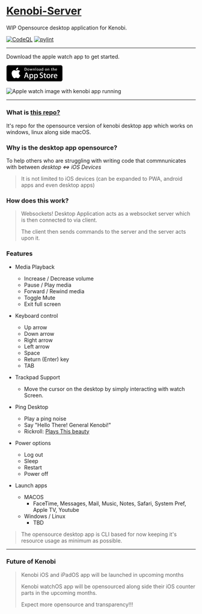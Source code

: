 # [Kenobi-Server](https://aayush9029.github.io/KenobiSite/)
WIP Opensource desktop application for Kenobi. 

[![CodeQL](https://github.com/Aayush9029/Kenobi-Server/actions/workflows/codeql-analysis.yml/badge.svg?branch=main)](https://github.com/Aayush9029/Kenobi-Server/actions/workflows/codeql-analysis.yml) [![pylint](https://github.com/Aayush9029/Kenobi-Server/actions/workflows/pylint.yml/badge.svg)](https://github.com/Aayush9029/Kenobi-Server/actions/workflows/pylint.yml)

---
Download the apple watch app to get started.

<a href="https://apps.apple.com/us/app/kenobi/id1595469125"><img src="https://raw.githubusercontent.com/Aayush9029/Kenobi-Server/main/readme-assets/download-appstore-icon.png" width="150px"></a>

![Apple watch image with kenobi app running](https://aayush9029.github.io/KenobiSite/img/mainresize.png)

---

### What is [this repo?](https://github.com/Aayush9029/Kenobi-Server)
It's repo for the opensource version of kenobi desktop app which works on windows, linux along side macOS.

### Why is the desktop app opensource?
To help others who are struggling with writing code that commnunicates with between *desktop <=> iOS Devices*
> It is not limited to iOS devices (can be expanded to PWA, android apps and even desktop apps)


### How does this work?
> Websockets! 
> Desktop Application acts as a websocket server which is then connected to via client.
>
> The client then sends commands to the server and the server acts upon it.
>

### Features
  - Media Playback
    - Increase / Decrease volume
    - Pause / Play media
    - Forward / Rewind media
    - Toggle Mute
    - Exit full screen
    
  - Keyboard control
    - Up arrow
    - Down arrow
    - Right arrow
    - Left arrow
    - Space
    - Return (Enter) key
    - TAB
    
  - Trackpad Support
    - Move the cursor on the desktop by simply interacting with watch Screen.
   
  - Ping Desktop
    - Play a ping noise
    - Say "Hello There! General Kenobi!"
    - Rickroll: [Plays This beauty](https://www.youtube.com/watch?v=dQw4w9WgXcQ)
   
  - Power options
    - Log out
    - Sleep
    - Restart
    - Power off
   
  - Launch apps
    - MACOS
      - FaceTime, Messages, Mail, Music, Notes, Safari, System Pref, Apple TV, Youtube
    - Windows / Linux
      - TBD
   

> The opensource desktop app is CLI based for now keeping it's resource usage as minimum as possible.

---

### Future of Kenobi
> Kenobi iOS and iPadOS app will be launched in upcoming months
> 
> Kenobi watchOS app will be opensourced along side their iOS counter parts in the upcoming months.
> 
> Expect more opensource and transparency!!!
